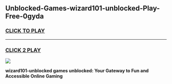 
## Unblocked-Games-wizard101-unblocked-Play-Free-0gyda
<h3>
<a href="https://premium76.site?title=wizard101-unblocked&ref=23A">CLICK TO PLAY</a></h3>
<hr>

<h3>
<a href="https://premium76.site?title=wizard101-unblocked&ref=23A">CLICK 2 PLAY</a>
  
</h3>

<a href="https://premium76.site?title=wizard101-unblocked&ref=23A"><img src="https://clearcache.store/games.png"></a>


**wizard101-unblocked games unblocked: Your Gateway to Fun and Accessible Online Gaming**
